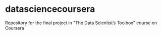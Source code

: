 datasciencecoursera
===================

Repository for the final project in "The Data Scientist’s Toolbox" course on Coursera
